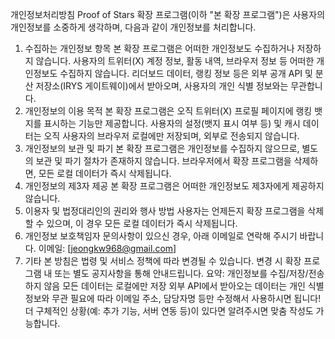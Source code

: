 개인정보처리방침
Proof of Stars 확장 프로그램(이하 "본 확장 프로그램")은 사용자의 개인정보를 소중하게 생각하며, 다음과 같이 개인정보를 처리합니다.
1. 수집하는 개인정보 항목
본 확장 프로그램은 어떠한 개인정보도 수집하거나 저장하지 않습니다.
사용자의 트위터(X) 계정 정보, 활동 내역, 브라우저 정보 등 어떠한 개인정보도 수집하지 않습니다.
리더보드 데이터, 랭킹 정보 등은 외부 공개 API 및 분산 저장소(IRYS 게이트웨이)에서 받아오며,
사용자의 개인 식별 정보와는 무관합니다.
2. 개인정보의 이용 목적
본 확장 프로그램은 오직 트위터(X) 프로필 페이지에 랭킹 뱃지를 표시하는 기능만 제공합니다.
사용자의 설정(뱃지 표시 여부 등) 및 캐시 데이터는 오직 사용자의 브라우저 로컬에만 저장되며,
외부로 전송되지 않습니다.
3. 개인정보의 보관 및 파기
본 확장 프로그램은 개인정보를 수집하지 않으므로, 별도의 보관 및 파기 절차가 존재하지 않습니다.
브라우저에서 확장 프로그램을 삭제하면, 모든 로컬 데이터가 즉시 삭제됩니다.
4. 개인정보의 제3자 제공
본 확장 프로그램은 어떠한 개인정보도 제3자에게 제공하지 않습니다.
5. 이용자 및 법정대리인의 권리와 행사 방법
사용자는 언제든지 확장 프로그램을 삭제할 수 있으며,
이 경우 모든 로컬 데이터가 즉시 삭제됩니다.
6. 개인정보 보호책임자
문의사항이 있으신 경우, 아래 이메일로 연락해 주시기 바랍니다.
이메일: [jeongkw968@gmail.com]
7. 기타
본 방침은 법령 및 서비스 정책에 따라 변경될 수 있습니다.
변경 시 확장 프로그램 내 또는 별도 공지사항을 통해 안내드립니다.
요약:
개인정보를 수집/저장/전송하지 않음
모든 데이터는 로컬에만 저장
외부 API에서 받아오는 데이터는 개인 식별 정보와 무관
필요에 따라 이메일 주소, 담당자명 등만 수정해서 사용하시면 됩니다!
더 구체적인 상황(예: 추가 기능, 서버 연동 등)이 있다면 알려주시면 맞춤 작성도 가능합니다.
